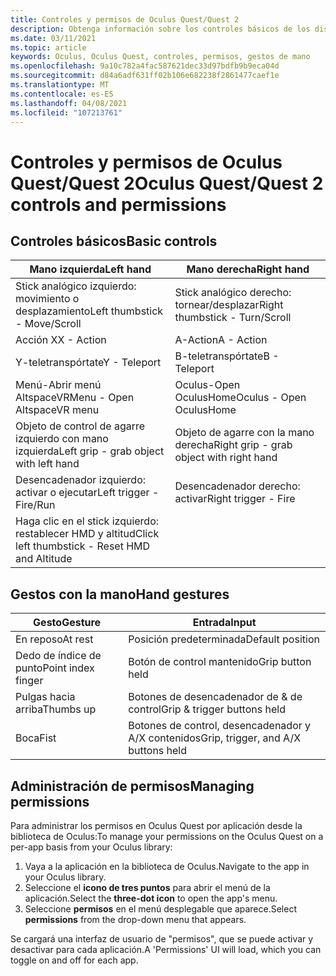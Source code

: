 ```yaml
---
title: Controles y permisos de Oculus Quest/Quest 2
description: Obtenga información sobre los controles básicos de los dispositivos Oculus Quest y Quest 2, la administración de permisos y el uso de gestos de mano.
ms.date: 03/11/2021
ms.topic: article
keywords: Oculus, Oculus Quest, controles, permisos, gestos de mano
ms.openlocfilehash: 9a10c782a4fac587621dec33d97bdfb9b9eca04d
ms.sourcegitcommit: d84a6adf631ff02b106e682238f2861477caef1e
ms.translationtype: MT
ms.contentlocale: es-ES
ms.lasthandoff: 04/08/2021
ms.locfileid: "107213761"
---
```

# <a name="oculus-questquest-2-controls-and-permissions"></a><span data-ttu-id="e8de5-104">Controles y permisos de Oculus Quest/Quest 2</span><span class="sxs-lookup"><span data-stu-id="e8de5-104">Oculus Quest/Quest 2 controls and permissions</span></span>

## <a name="basic-controls"></a><span data-ttu-id="e8de5-105">Controles básicos</span><span class="sxs-lookup"><span data-stu-id="e8de5-105">Basic controls</span></span>

<!-- Missing images -->

| <span data-ttu-id="e8de5-106">Mano izquierda</span><span class="sxs-lookup"><span data-stu-id="e8de5-106">Left hand</span></span> | <span data-ttu-id="e8de5-107">Mano derecha</span><span class="sxs-lookup"><span data-stu-id="e8de5-107">Right hand</span></span> |
|---|---|
| <span data-ttu-id="e8de5-108">Stick analógico izquierdo: movimiento o desplazamiento</span><span class="sxs-lookup"><span data-stu-id="e8de5-108">Left thumbstick - Move/Scroll</span></span> | <span data-ttu-id="e8de5-109">Stick analógico derecho: tornear/desplazar</span><span class="sxs-lookup"><span data-stu-id="e8de5-109">Right thumbstick - Turn/Scroll</span></span> |
| <span data-ttu-id="e8de5-110">Acción X</span><span class="sxs-lookup"><span data-stu-id="e8de5-110">X - Action</span></span> | <span data-ttu-id="e8de5-111">A-Action</span><span class="sxs-lookup"><span data-stu-id="e8de5-111">A - Action</span></span> |
| <span data-ttu-id="e8de5-112">Y-teletranspórtate</span><span class="sxs-lookup"><span data-stu-id="e8de5-112">Y - Teleport</span></span> | <span data-ttu-id="e8de5-113">B-teletranspórtate</span><span class="sxs-lookup"><span data-stu-id="e8de5-113">B - Teleport</span></span> |
| <span data-ttu-id="e8de5-114">Menú-Abrir menú AltspaceVR</span><span class="sxs-lookup"><span data-stu-id="e8de5-114">Menu - Open AltspaceVR menu</span></span> | <span data-ttu-id="e8de5-115">Oculus-Open OculusHome</span><span class="sxs-lookup"><span data-stu-id="e8de5-115">Oculus - Open OculusHome</span></span> |
| <span data-ttu-id="e8de5-116">Objeto de control de agarre izquierdo con mano izquierda</span><span class="sxs-lookup"><span data-stu-id="e8de5-116">Left grip - grab object with left hand</span></span> | <span data-ttu-id="e8de5-117">Objeto de agarre con la mano derecha</span><span class="sxs-lookup"><span data-stu-id="e8de5-117">Right grip - grab object with right hand</span></span> |
| <span data-ttu-id="e8de5-118">Desencadenador izquierdo: activar o ejecutar</span><span class="sxs-lookup"><span data-stu-id="e8de5-118">Left trigger - Fire/Run</span></span> | <span data-ttu-id="e8de5-119">Desencadenador derecho: activar</span><span class="sxs-lookup"><span data-stu-id="e8de5-119">Right trigger - Fire</span></span> |
| <span data-ttu-id="e8de5-120">Haga clic en el stick izquierdo: restablecer HMD y altitud</span><span class="sxs-lookup"><span data-stu-id="e8de5-120">Click left thumbstick - Reset HMD and Altitude</span></span> |  |

## <a name="hand-gestures"></a><span data-ttu-id="e8de5-121">Gestos con la mano</span><span class="sxs-lookup"><span data-stu-id="e8de5-121">Hand gestures</span></span>

| <span data-ttu-id="e8de5-122">Gesto</span><span class="sxs-lookup"><span data-stu-id="e8de5-122">Gesture</span></span> | <span data-ttu-id="e8de5-123">Entrada</span><span class="sxs-lookup"><span data-stu-id="e8de5-123">Input</span></span> |
|---|---|
| <span data-ttu-id="e8de5-124">En reposo</span><span class="sxs-lookup"><span data-stu-id="e8de5-124">At rest</span></span> | <span data-ttu-id="e8de5-125">Posición predeterminada</span><span class="sxs-lookup"><span data-stu-id="e8de5-125">Default position</span></span> |
| <span data-ttu-id="e8de5-126">Dedo de índice de punto</span><span class="sxs-lookup"><span data-stu-id="e8de5-126">Point index finger</span></span> | <span data-ttu-id="e8de5-127">Botón de control mantenido</span><span class="sxs-lookup"><span data-stu-id="e8de5-127">Grip button held</span></span> |
| <span data-ttu-id="e8de5-128">Pulgas hacia arriba</span><span class="sxs-lookup"><span data-stu-id="e8de5-128">Thumbs up</span></span> | <span data-ttu-id="e8de5-129">Botones de desencadenador de & de control</span><span class="sxs-lookup"><span data-stu-id="e8de5-129">Grip & trigger buttons held</span></span> |
| <span data-ttu-id="e8de5-130">Boca</span><span class="sxs-lookup"><span data-stu-id="e8de5-130">Fist</span></span> | <span data-ttu-id="e8de5-131">Botones de control, desencadenador y A/X contenidos</span><span class="sxs-lookup"><span data-stu-id="e8de5-131">Grip, trigger, and A/X buttons held</span></span> |

## <a name="managing-permissions"></a><span data-ttu-id="e8de5-132">Administración de permisos</span><span class="sxs-lookup"><span data-stu-id="e8de5-132">Managing permissions</span></span>

<!-- Missing image -->

<span data-ttu-id="e8de5-133">Para administrar los permisos en Oculus Quest por aplicación desde la biblioteca de Oculus:</span><span class="sxs-lookup"><span data-stu-id="e8de5-133">To manage your permissions on the Oculus Quest on a per-app basis from your Oculus library:</span></span>

1. <span data-ttu-id="e8de5-134">Vaya a la aplicación en la biblioteca de Oculus.</span><span class="sxs-lookup"><span data-stu-id="e8de5-134">Navigate to the app in your Oculus library.</span></span>
2. <span data-ttu-id="e8de5-135">Seleccione el **icono de tres puntos** para abrir el menú de la aplicación.</span><span class="sxs-lookup"><span data-stu-id="e8de5-135">Select the **three-dot icon** to open the app's menu.</span></span>
3. <span data-ttu-id="e8de5-136">Seleccione **permisos** en el menú desplegable que aparece.</span><span class="sxs-lookup"><span data-stu-id="e8de5-136">Select **permissions** from the drop-down menu that appears.</span></span>

<span data-ttu-id="e8de5-137">Se cargará una interfaz de usuario de "permisos", que se puede activar y desactivar para cada aplicación.</span><span class="sxs-lookup"><span data-stu-id="e8de5-137">A 'Permissions' UI will load, which you can toggle on and off for each app.</span></span>